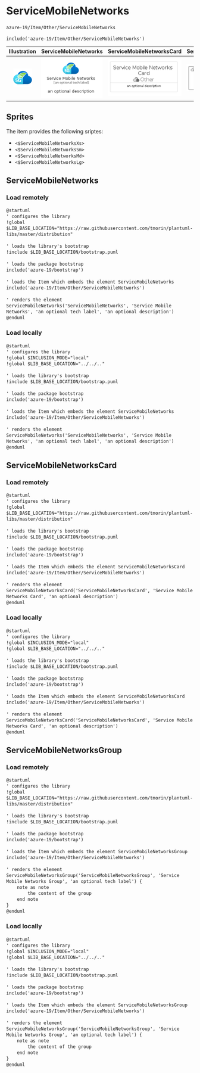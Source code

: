 # ServiceMobileNetworks


```text
azure-19/Item/Other/ServiceMobileNetworks
```

```text
include('azure-19/Item/Other/ServiceMobileNetworks')
```



| Illustration | ServiceMobileNetworks | ServiceMobileNetworksCard | ServiceMobileNetworksGroup |
| :---: | :---: | :---: | :---: |
| ![illustration for Illustration](../../../azure-19/Item/Other/ServiceMobileNetworks.png) | ![illustration for ServiceMobileNetworks](../../../azure-19/Item/Other/ServiceMobileNetworks.Local.png) | ![illustration for ServiceMobileNetworksCard](../../../azure-19/Item/Other/ServiceMobileNetworksCard.Local.png) | ![illustration for ServiceMobileNetworksGroup](../../../azure-19/Item/Other/ServiceMobileNetworksGroup.Local.png) |



## Sprites
The item provides the following sriptes:

- `<$ServiceMobileNetworksXs>`
- `<$ServiceMobileNetworksSm>`
- `<$ServiceMobileNetworksMd>`
- `<$ServiceMobileNetworksLg>`





## ServiceMobileNetworks

### Load remotely
```plantuml
@startuml
' configures the library
!global $LIB_BASE_LOCATION="https://raw.githubusercontent.com/tmorin/plantuml-libs/master/distribution"

' loads the library's bootstrap
!include $LIB_BASE_LOCATION/bootstrap.puml

' loads the package bootstrap
include('azure-19/bootstrap')

' loads the Item which embeds the element ServiceMobileNetworks
include('azure-19/Item/Other/ServiceMobileNetworks')

' renders the element
ServiceMobileNetworks('ServiceMobileNetworks', 'Service Mobile Networks', 'an optional tech label', 'an optional description')
@enduml
```

### Load locally
```plantuml
@startuml
' configures the library
!global $INCLUSION_MODE="local"
!global $LIB_BASE_LOCATION="../../.."

' loads the library's bootstrap
!include $LIB_BASE_LOCATION/bootstrap.puml

' loads the package bootstrap
include('azure-19/bootstrap')

' loads the Item which embeds the element ServiceMobileNetworks
include('azure-19/Item/Other/ServiceMobileNetworks')

' renders the element
ServiceMobileNetworks('ServiceMobileNetworks', 'Service Mobile Networks', 'an optional tech label', 'an optional description')
@enduml
```

## ServiceMobileNetworksCard

### Load remotely
```plantuml
@startuml
' configures the library
!global $LIB_BASE_LOCATION="https://raw.githubusercontent.com/tmorin/plantuml-libs/master/distribution"

' loads the library's bootstrap
!include $LIB_BASE_LOCATION/bootstrap.puml

' loads the package bootstrap
include('azure-19/bootstrap')

' loads the Item which embeds the element ServiceMobileNetworksCard
include('azure-19/Item/Other/ServiceMobileNetworks')

' renders the element
ServiceMobileNetworksCard('ServiceMobileNetworksCard', 'Service Mobile Networks Card', 'an optional description')
@enduml
```

### Load locally
```plantuml
@startuml
' configures the library
!global $INCLUSION_MODE="local"
!global $LIB_BASE_LOCATION="../../.."

' loads the library's bootstrap
!include $LIB_BASE_LOCATION/bootstrap.puml

' loads the package bootstrap
include('azure-19/bootstrap')

' loads the Item which embeds the element ServiceMobileNetworksCard
include('azure-19/Item/Other/ServiceMobileNetworks')

' renders the element
ServiceMobileNetworksCard('ServiceMobileNetworksCard', 'Service Mobile Networks Card', 'an optional description')
@enduml
```

## ServiceMobileNetworksGroup

### Load remotely
```plantuml
@startuml
' configures the library
!global $LIB_BASE_LOCATION="https://raw.githubusercontent.com/tmorin/plantuml-libs/master/distribution"

' loads the library's bootstrap
!include $LIB_BASE_LOCATION/bootstrap.puml

' loads the package bootstrap
include('azure-19/bootstrap')

' loads the Item which embeds the element ServiceMobileNetworksGroup
include('azure-19/Item/Other/ServiceMobileNetworks')

' renders the element
ServiceMobileNetworksGroup('ServiceMobileNetworksGroup', 'Service Mobile Networks Group', 'an optional tech label') {
    note as note
        the content of the group
    end note
}
@enduml
```

### Load locally
```plantuml
@startuml
' configures the library
!global $INCLUSION_MODE="local"
!global $LIB_BASE_LOCATION="../../.."

' loads the library's bootstrap
!include $LIB_BASE_LOCATION/bootstrap.puml

' loads the package bootstrap
include('azure-19/bootstrap')

' loads the Item which embeds the element ServiceMobileNetworksGroup
include('azure-19/Item/Other/ServiceMobileNetworks')

' renders the element
ServiceMobileNetworksGroup('ServiceMobileNetworksGroup', 'Service Mobile Networks Group', 'an optional tech label') {
    note as note
        the content of the group
    end note
}
@enduml
```

